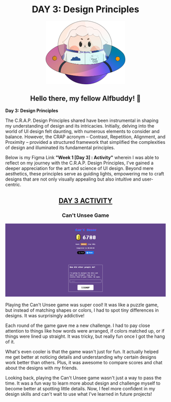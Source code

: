 ## <h1 align=center> DAY 3: Design Principles </h1>

<p align=center>
<img width="250px" src="../../assets/alf/alf-ufo.png"> <br/>
</p>

#### <h2 align=center>  Hello there, my fellow Alfbuddy! 💖  </h2>

**Day 3: Design Principles**<br/>

The C.R.A.P. Design Principles shared have been instrumental in shaping my understanding of design and its intricacies. Initially, delving into the world of UI design felt daunting, with numerous elements to consider and balance. However, the CRAP acronym – Contrast, Repetition, Alignment, and Proximity – provided a structured framework that simplified the complexities of design and illuminated its fundamental principles.

Below is my Figma Link **"Week 1 [Day 3] : Activity"** wherein I was able to reflect on my journey with the C.R.A.P. Design Principles, I've gained a deeper appreciation for the art and science of UI design. Beyond mere aesthetics, these principles serve as guiding lights, empowering me to craft designs that are not only visually appealing but also intuitive and user-centric.

<h2 align="center">
  <a href="https://www.figma.com/file/oDjTqQqBebV4ddMJtq4X2E/Week-1-Day-3-Activity-Community?type=design&node-id=202%3A37&mode=design&t=alGHnSyiNDboKxD9-1"> DAY 3 ACTIVITY </a>
</h2>


<h3 align=center> Can't Unsee Game</h1>
<p align=center>
<img src="../../assets/My Images for submissions/Day 3 Game Can't Unsee.PNG">
</p>

Playing the Can't Unsee game was super cool! It was like a puzzle game, but instead of matching shapes or colors, I had to spot tiny differences in designs. It was surprisingly addictive!

Each round of the game gave me a new challenge. I had to pay close attention to things like how words were arranged, if colors matched up, or if things were lined up straight. It was tricky, but really fun once I got the hang of it.

What's even cooler is that the game wasn't just for fun. It actually helped me get better at noticing details and understanding why certain designs work better than others. Plus, it was awesome to compare scores and chat about the designs with my friends.

Looking back, playing the Can't Unsee game wasn't just a way to pass the time. It was a fun way to learn more about design and challenge myself to become better at spotting little details. Now, I feel more confident in my design skills and can't wait to use what I've learned in future projects!
<!-- You may now delete and modify the content of this file -->